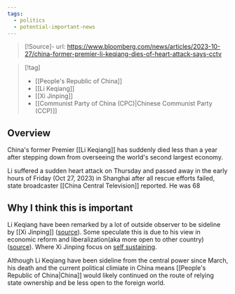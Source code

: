 ```yaml
---
tags:
  - politics
  - potential-important-news
---
```

> [!Source]-
> url: https://www.bloomberg.com/news/articles/2023-10-27/china-former-premier-li-keqiang-dies-of-heart-attack-says-cctv

> [!tag]
> - [[People's Republic of China]]
> - [[Li Keqiang]]
> - [[Xi Jinping]]
> - [[Communist Party of China (CPC)|Chinese Communist Party (CCP)]]


## Overview
China's former Premier [[Li Keqiang]] has suddenly died less than a year after stepping down from overseeing the world's second largest economy.

Li suffered a sudden heart attack on Thursday and passed away in the early hours of Friday (Oct 27, 2023) in Shanghai after all rescue efforts failed, state broadcaster [[China Central Television]] reported. He was 68

## Why I think this is important
Li Keqiang have been remarked by a lot of outside observer to be sideline by [[Xi Jinping]] ([source](https://www.wsj.com/articles/china-premier-li-keqiang-xi-jinping-11652277107)). Some speculate this is due to his view in economic reform and liberalization(aka more open to other country)([source](https://www.theguardian.com/world/2023/mar/11/a-defeated-person-sidelined-by-xi-chinas-li-keqiang-bows-out-as-premier)). Where Xi Jinping focus on [self sustaining](https://www.scmp.com/economy/china-economy/article/3159522/xi-jinping-says-china-must-be-self-sufficient-energy-food-and).

Although Li Keqiang have been sideline from the central power since March, his death and the current political climiate in China means [[People's Republic of China|China]] would likely continued on the route of relying state ownership and be less open to the foreign world. 
